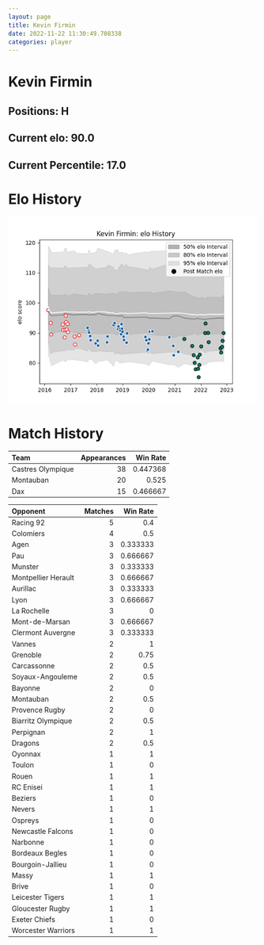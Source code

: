 ```yaml
---  
layout: page  
title: Kevin Firmin  
date: 2022-11-22 11:30:49.708338  
categories: player  
---
```

# Kevin Firmin

## Positions: H

## Current elo: 90.0

## Current Percentile: 17.0

# Elo History


![elo history](history_KevinFirmin.png)
# Match History


| Team              |   Appearances |   Win Rate |
|:------------------|--------------:|-----------:|
| Castres Olympique |            38 |   0.447368 |
| Montauban         |            20 |   0.525    |
| Dax               |            15 |   0.466667 |

| Opponent            |   Matches |   Win Rate |
|:--------------------|----------:|-----------:|
| Racing 92           |         5 |   0.4      |
| Colomiers           |         4 |   0.5      |
| Agen                |         3 |   0.333333 |
| Pau                 |         3 |   0.666667 |
| Munster             |         3 |   0.333333 |
| Montpellier Herault |         3 |   0.666667 |
| Aurillac            |         3 |   0.333333 |
| Lyon                |         3 |   0.666667 |
| La Rochelle         |         3 |   0        |
| Mont-de-Marsan      |         3 |   0.666667 |
| Clermont Auvergne   |         3 |   0.333333 |
| Vannes              |         2 |   1        |
| Grenoble            |         2 |   0.75     |
| Carcassonne         |         2 |   0.5      |
| Soyaux-Angouleme    |         2 |   0.5      |
| Bayonne             |         2 |   0        |
| Montauban           |         2 |   0.5      |
| Provence Rugby      |         2 |   0        |
| Biarritz Olympique  |         2 |   0.5      |
| Perpignan           |         2 |   1        |
| Dragons             |         2 |   0.5      |
| Oyonnax             |         1 |   1        |
| Toulon              |         1 |   0        |
| Rouen               |         1 |   1        |
| RC Enisei           |         1 |   1        |
| Beziers             |         1 |   0        |
| Nevers              |         1 |   1        |
| Ospreys             |         1 |   0        |
| Newcastle Falcons   |         1 |   0        |
| Narbonne            |         1 |   0        |
| Bordeaux Begles     |         1 |   0        |
| Bourgoin-Jallieu    |         1 |   0        |
| Massy               |         1 |   1        |
| Brive               |         1 |   0        |
| Leicester Tigers    |         1 |   1        |
| Gloucester Rugby    |         1 |   1        |
| Exeter Chiefs       |         1 |   0        |
| Worcester Warriors  |         1 |   1        |